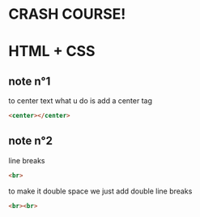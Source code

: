 # CRASH COURSE!
# HTML + CSS

## note n°1
to center text what u do is add a center tag
```html
<center></center>
``` 

## note n°2
line breaks
```html
<br>
```
to make it double space we just add double line breaks
```html
<br><br>
```
